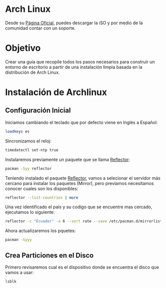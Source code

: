 # Arch Linux

Desde su [Página Oficial](https://www.archlinux-es.org/), puedes descargar la iSO y por medio de la comunidad contar con un soporte.

# Objetivo

Crear una guía que recopile todos los pasos necesarios para construir un entorno de escritorio a partir de una instalación limpia basada en la distribución de Arch Linux.

# Instalación de Archlinux

## Configuración Inicial

Iniciamos cambiando el teclado que por defecto viene en Inglés a Español:

```bash
loadkeys es
```

Sincronizamos el reloj:

```bash
timedatectl set-ntp true
```

Instalaremos previamente un paquete que se llama [Reflector](https://wiki.archlinux.org/title/Reflector):

```bash
pacman -Syy reflector
```

Teniendo instalado el paquete [Reflector](https://wiki.archlinux.org/title/Reflector), vamos a selecionar el servidor más cercano para instalar los paquetes (Mirror), pero previamos necesitamos conocer cuales son los disponibles:

```bash
reflector --list-countries | more
```

Una vez identificado el país y su codigo que se encuentre mas cercado, ejecutamos lo siguiente:

```bash
reflector -c "Ecuador" -a 6 --sort rate --save /etc/pacman.d/mirrorlist
```

Ahora actualizaremos los pquetes:

```bash
pacman -Syyy
```

## Crea Particiones en el Disco

Primero revisaremos cual es el dispositivo donde se encuentra el disco que vamos a usar:

```bash
lsblk
```

